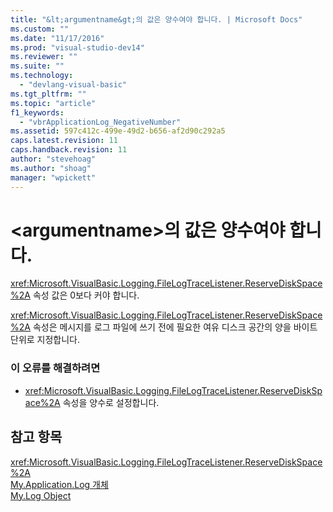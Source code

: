 ```yaml
---
title: "&lt;argumentname&gt;의 값은 양수여야 합니다. | Microsoft Docs"
ms.custom: ""
ms.date: "11/17/2016"
ms.prod: "visual-studio-dev14"
ms.reviewer: ""
ms.suite: ""
ms.technology: 
  - "devlang-visual-basic"
ms.tgt_pltfrm: ""
ms.topic: "article"
f1_keywords: 
  - "vbrApplicationLog_NegativeNumber"
ms.assetid: 597c412c-499e-49d2-b656-af2d90c292a5
caps.latest.revision: 11
caps.handback.revision: 11
author: "stevehoag"
ms.author: "shoag"
manager: "wpickett"
---
```

# &lt;argumentname&gt;의 값은 양수여야 합니다.
<xref:Microsoft.VisualBasic.Logging.FileLogTraceListener.ReserveDiskSpace%2A> 속성 값은 0보다 커야 합니다.  
  
 <xref:Microsoft.VisualBasic.Logging.FileLogTraceListener.ReserveDiskSpace%2A> 속성은 메시지를 로그 파일에 쓰기 전에 필요한 여유 디스크 공간의 양을 바이트 단위로 지정합니다.  
  
### 이 오류를 해결하려면  
  
-   <xref:Microsoft.VisualBasic.Logging.FileLogTraceListener.ReserveDiskSpace%2A> 속성을 양수로 설정합니다.  
  
## 참고 항목  
 <xref:Microsoft.VisualBasic.Logging.FileLogTraceListener.ReserveDiskSpace%2A>   
 [My.Application.Log 개체](../Topic/My.Application.Log%20Object.md)   
 [My.Log Object](../Topic/My.Log%20Object.md)